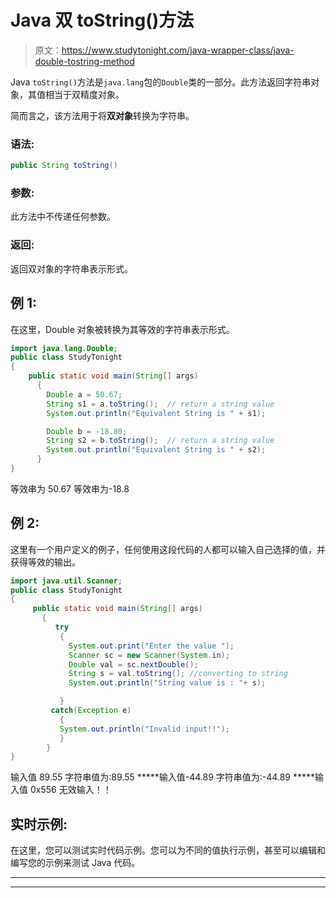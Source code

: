 # Java 双 toString()方法

> 原文：<https://www.studytonight.com/java-wrapper-class/java-double-tostring-method>

Java `toString()`方法是`java.lang`包的`Double`类的一部分。此方法返回字符串对象，其值相当于双精度对象。

简而言之，该方法用于将**双对象**转换为字符串。

### 语法:

```java
public String toString() 
```

### 参数:

此方法中不传递任何参数。

### 返回:

返回双对象的字符串表示形式。

## 例 1:

在这里，Double 对象被转换为其等效的字符串表示形式。

```java
import java.lang.Double;
public class StudyTonight
{  
    public static void main(String[] args) 
      {  
        Double a = 50.67;       
        String s1 = a.toString();  // return a string value 
        System.out.println("Equivalent String is " + s1);              

        Double b = -18.80;            
        String s2 = b.toString();  // return a string value 
        System.out.println("Equivalent String is " + s2);  
      }  
} 
```

等效串为 50.67
等效串为-18.8

## 例 2:

这里有一个用户定义的例子，任何使用这段代码的人都可以输入自己选择的值，并获得等效的输出。

```java
import java.util.Scanner;  
public class StudyTonight
{  
     public static void main(String[] args) 
       {  
          try
           {
             System.out.print("Enter the value ");  
             Scanner sc = new Scanner(System.in);  
             Double val = sc.nextDouble();  
             String s = val.toString(); //converting to string
             System.out.println("String value is : "+ s);  

           }
         catch(Exception e)
           {
           System.out.println("Invalid input!!");
           }     
        }  
} 
```

输入值 89.55
字符串值为:89.55
*****输入值-44.89
字符串值为:-44.89
*****输入值 0x556
无效输入！！

## 实时示例:

在这里，您可以测试实时代码示例。您可以为不同的值执行示例，甚至可以编辑和编写您的示例来测试 Java 代码。

* * *

* * *